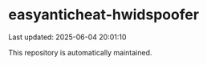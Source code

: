 # easyanticheat-hwidspoofer

Last updated: 2025-06-04 20:01:10

This repository is automatically maintained.
